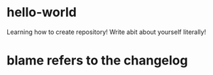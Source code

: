 # hello-world
Learning how to create repository!
Write abit about yourself literally!
# blame refers to the changelog
